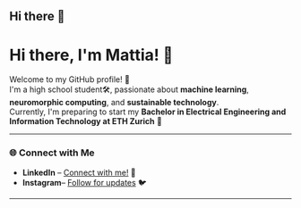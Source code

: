 ## Hi there 👋

# Hi there, I'm Mattia! 👋

Welcome to my GitHub profile! 🚀\
I'm a high school student🛠️, passionate about **machine learning**, **neuromorphic computing**, and **sustainable technology**.\
Currently, I'm preparing to start my **Bachelor in Electrical Engineering and Information Technology at ETH Zurich** 🏫&#x20;

---

### 🌐 Connect with Me

- **LinkedIn** – [Connect with me!](https://ch.linkedin.com/in/mattia-erne) 💼
- **Instagram**– [Follow for updates](https://www.instagram.com/mattia.3rne/profilecard) 🐦

---
